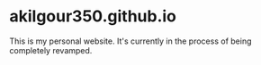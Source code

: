 # akilgour350.github.io
This is my personal website.
It's currently in the process of being completely revamped.